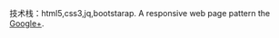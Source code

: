 技术栈：html5,css3,jq,bootstarap.
A responsive  web page pattern the  <a href="https://plus.google.com">Google+</a>.
